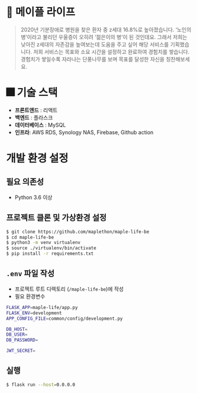 # 🍁 메이플 라이프

> 2020년 기분장애로 병원을 찾은 환자 중 z세대 16.8%로 높아졌습니다. ‘노인의 병’이라고 불리던 우울증이 오히려 ‘젊은이의 병’이 된 것인데요. 그래서 저희는 낮아진 z세대의 자존감을 높여보는데 도움을 주고 싶어 해당 서비스를 기획했습니다. 저희 서비스는 목표와 소요 시간을 설정하고 완료하여 경험치를 쌓습니다. 경험치가 쌓일수록 자라나는 단풍나무를 보며 목표를 달성한 자신을 칭찬해보세요.

# 🎆 기술 스택

- **프론트엔드** : 리액트
- **백엔드** : 플라스크
- **데이터베이스** : MySQL
- **인프라**: AWS RDS, Synology NAS, Firebase, Github action


# 개발 환경 설정

## 필요 의존성
  - Python 3.6 이상

## 프로젝트 클론 및 가상환경 설정
```bash
$ git clone https://github.com/maplethon/maple-life-be
$ cd maple-life-be
$ python3 -m venv virtualenv
$ source ./virtualenv/bin/activate
$ pip install -r requirements.txt
```

## `.env` 파일 작성
- 프로젝트 루트 디렉토리 (`/maple-life-be`)에 작성 
- 필요 환경변수
```bash
FLASK_APP=maple-life/app.py
FLASK_ENV=development
APP_CONFIG_FILE=common/config/development.py

DB_HOST=
DB_USER=
DB_PASSWORD=

JWT_SECRET=
```

## 실행
```bash
$ flask run --host=0.0.0.0 
```



